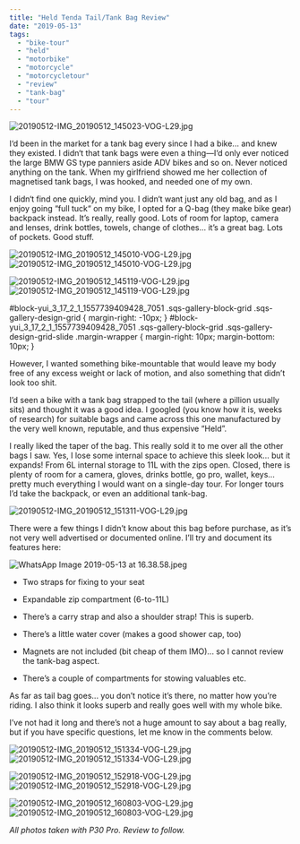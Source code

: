 ```yaml
---
title: "Held Tenda Tail/Tank Bag Review"
date: "2019-05-13"
tags: 
  - "bike-tour"
  - "held"
  - "motorbike"
  - "motorcycle"
  - "motorcycletour"
  - "review"
  - "tank-bag"
  - "tour"
---
```


![20190512-IMG_20190512_145023-VOG-L29.jpg](/assets/images/d286a-20190512-img_20190512_145023-vog-l29.jpg)

I‘d been in the market for a tank bag every since I had a bike... and knew they existed. I didn‘t that tank bags were even a thing—I‘d only ever noticed the large BMW GS type panniers aside ADV bikes and so on. Never noticed anything on the tank. When my girlfriend showed me her collection of magnetised tank bags, I was hooked, and needed one of my own.

I didn‘t find one quickly, mind you. I didn‘t want just any old bag, and as I enjoy going “full tuck“ on my bike, I opted for a Q-bag (they make bike gear) backpack instead. It’s really, really good. Lots of room for laptop, camera and lenses, drink bottles, towels, change of clothes... it’s a great bag. Lots of pockets. Good stuff.

![20190512-IMG_20190512_145010-VOG-L29.jpg](/assets/images/bcba1-20190512-img_20190512_145010-vog-l29.jpg)![20190512-IMG_20190512_145010-VOG-L29.jpg](/assets/images/bcba1-20190512-img_20190512_145010-vog-l29.jpg)

![20190512-IMG_20190512_145119-VOG-L29.jpg](/assets/images/f2bf3-20190512-img_20190512_145119-vog-l29.jpg)![20190512-IMG_20190512_145119-VOG-L29.jpg](/assets/images/f2bf3-20190512-img_20190512_145119-vog-l29.jpg)

#block-yui\_3\_17\_2\_1\_1557739409428\_7051 .sqs-gallery-block-grid .sqs-gallery-design-grid { margin-right: -10px; } #block-yui\_3\_17\_2\_1\_1557739409428\_7051 .sqs-gallery-block-grid .sqs-gallery-design-grid-slide .margin-wrapper { margin-right: 10px; margin-bottom: 10px; }

However, I wanted something bike-mountable that would leave my body free of any excess weight or lack of motion, and also something that didn’t look too shit.

I’d seen a bike with a tank bag strapped to the tail (where a pillion usually sits) and thought it was a good idea. I googled (you know how it is, weeks of research) for suitable bags and came across this one manufactured by the very well known, reputable, and thus expensive “Held”.

I really liked the taper of the bag. This really sold it to me over all the other bags I saw. Yes, I lose some internal space to achieve this sleek look... but it expands! From 6L internal storage to 11L with the zips open. Closed, there is plenty of room for a camera, gloves, drinks bottle, go pro, wallet, keys... pretty much everything I would want on a single-day tour. For longer tours I’d take the backpack, or even an additional tank-bag.

![20190512-IMG_20190512_151311-VOG-L29.jpg](/assets/images/5ff08-20190512-img_20190512_151311-vog-l29.jpg)

There were a few things I didn’t know about this bag before purchase, as it’s not very well advertised or documented online. I’ll try and document its features here:

![WhatsApp Image 2019-05-13 at 16.38.58.jpeg](/assets/images/4ed86-whatsappimage2019-05-13at16.38.58.jpeg)

- Two straps for fixing to your seat
    
- Expandable zip compartment (6-to-11L)
    
- There’s a carry strap and also a shoulder strap! This is superb.
    
- There’s a little water cover (makes a good shower cap, too)
    
- Magnets are not included (bit cheap of them IMO)... so I cannot review the tank-bag aspect.
    
- There’s a couple of compartments for stowing valuables etc.
    

As far as tail bag goes... you don’t notice it’s there, no matter how you’re riding. I also think it looks superb and really goes well with my whole bike.

I’ve not had it long and there’s not a huge amount to say about a bag really, but if you have specific questions, let me know in the comments below.

![20190512-IMG_20190512_151334-VOG-L29.jpg](/assets/images/79e0b-20190512-img_20190512_151334-vog-l29.jpg)![20190512-IMG_20190512_151334-VOG-L29.jpg](/assets/images/79e0b-20190512-img_20190512_151334-vog-l29.jpg)

![20190512-IMG_20190512_152918-VOG-L29.jpg](/assets/images/3d795-20190512-img_20190512_152918-vog-l29.jpg)![20190512-IMG_20190512_152918-VOG-L29.jpg](/assets/images/3d795-20190512-img_20190512_152918-vog-l29.jpg)

![20190512-IMG_20190512_160803-VOG-L29.jpg](/assets/images/7f990-20190512-img_20190512_160803-vog-l29.jpg)![20190512-IMG_20190512_160803-VOG-L29.jpg](/assets/images/7f990-20190512-img_20190512_160803-vog-l29.jpg)

_All photos taken with P30 Pro. Review to follow._
